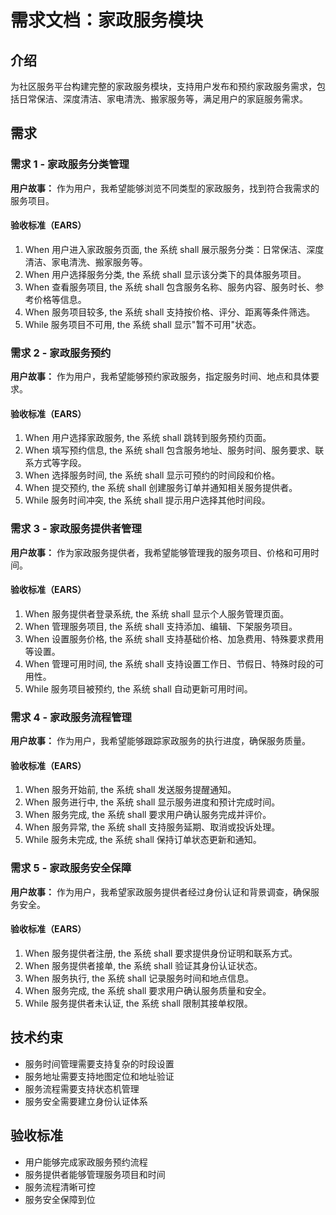 # 需求文档：家政服务模块

## 介绍

为社区服务平台构建完整的家政服务模块，支持用户发布和预约家政服务需求，包括日常保洁、深度清洁、家电清洗、搬家服务等，满足用户的家庭服务需求。

## 需求

### 需求 1 - 家政服务分类管理

**用户故事：** 作为用户，我希望能够浏览不同类型的家政服务，找到符合我需求的服务项目。

#### 验收标准（EARS）
1. When 用户进入家政服务页面, the 系统 shall 展示服务分类：日常保洁、深度清洁、家电清洗、搬家服务等。
2. When 用户选择服务分类, the 系统 shall 显示该分类下的具体服务项目。
3. When 查看服务项目, the 系统 shall 包含服务名称、服务内容、服务时长、参考价格等信息。
4. When 服务项目较多, the 系统 shall 支持按价格、评分、距离等条件筛选。
5. While 服务项目不可用, the 系统 shall 显示"暂不可用"状态。

### 需求 2 - 家政服务预约

**用户故事：** 作为用户，我希望能够预约家政服务，指定服务时间、地点和具体要求。

#### 验收标准（EARS）
1. When 用户选择家政服务, the 系统 shall 跳转到服务预约页面。
2. When 填写预约信息, the 系统 shall 包含服务地址、服务时间、服务要求、联系方式等字段。
3. When 选择服务时间, the 系统 shall 显示可预约的时间段和价格。
4. When 提交预约, the 系统 shall 创建服务订单并通知相关服务提供者。
5. While 服务时间冲突, the 系统 shall 提示用户选择其他时间段。

### 需求 3 - 家政服务提供者管理

**用户故事：** 作为家政服务提供者，我希望能够管理我的服务项目、价格和可用时间。

#### 验收标准（EARS）
1. When 服务提供者登录系统, the 系统 shall 显示个人服务管理页面。
2. When 管理服务项目, the 系统 shall 支持添加、编辑、下架服务项目。
3. When 设置服务价格, the 系统 shall 支持基础价格、加急费用、特殊要求费用等设置。
4. When 管理可用时间, the 系统 shall 支持设置工作日、节假日、特殊时段的可用性。
5. While 服务项目被预约, the 系统 shall 自动更新可用时间。

### 需求 4 - 家政服务流程管理

**用户故事：** 作为用户，我希望能够跟踪家政服务的执行进度，确保服务质量。

#### 验收标准（EARS）
1. When 服务开始前, the 系统 shall 发送服务提醒通知。
2. When 服务进行中, the 系统 shall 显示服务进度和预计完成时间。
3. When 服务完成, the 系统 shall 要求用户确认服务完成并评价。
4. When 服务异常, the 系统 shall 支持服务延期、取消或投诉处理。
5. While 服务未完成, the 系统 shall 保持订单状态更新和通知。

### 需求 5 - 家政服务安全保障

**用户故事：** 作为用户，我希望家政服务提供者经过身份认证和背景调查，确保服务安全。

#### 验收标准（EARS）
1. When 服务提供者注册, the 系统 shall 要求提供身份证明和联系方式。
2. When 服务提供者接单, the 系统 shall 验证其身份认证状态。
3. When 服务执行, the 系统 shall 记录服务时间和地点信息。
4. When 服务完成, the 系统 shall 要求用户确认服务质量和安全。
5. While 服务提供者未认证, the 系统 shall 限制其接单权限。

## 技术约束

- 服务时间管理需要支持复杂的时段设置
- 服务地址需要支持地图定位和地址验证
- 服务流程需要支持状态机管理
- 服务安全需要建立身份认证体系

## 验收标准

- 用户能够完成家政服务预约流程
- 服务提供者能够管理服务项目和时间
- 服务流程清晰可控
- 服务安全保障到位 